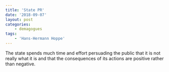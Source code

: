 ```yaml
---
title: 'State PR'
date: '2018-09-07'
layout: post
categories:
    - demagogues
tags:
    - 'Hans-Hermann Hoppe'
---
```


The state spends much time and effort persuading the public that it is not really what it is and that the consequences of its actions are positive rather than negative.